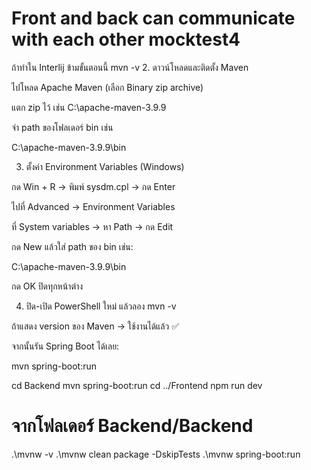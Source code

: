 # Front and back can communicate with each other mocktest4

ถ้าทำใน Interlij ข้ามขั้นตอนนี้
mvn -v
2. ดาวน์โหลดและติดตั้ง Maven

ไปโหลด Apache Maven
 (เลือก Binary zip archive)

แตก zip ไว้ เช่น C:\apache-maven-3.9.9

จำ path ของโฟลเดอร์ bin เช่น

C:\apache-maven-3.9.9\bin

3. ตั้งค่า Environment Variables (Windows)

กด Win + R → พิมพ์ sysdm.cpl → กด Enter

ไปที่ Advanced → Environment Variables

ที่ System variables → หา Path → กด Edit

กด New แล้วใส่ path ของ bin เช่น:

C:\apache-maven-3.9.9\bin


กด OK ปิดทุกหน้าต่าง

4. ปิด-เปิด PowerShell ใหม่ แล้วลอง
mvn -v


ถ้าแสดง version ของ Maven → ใช้งานได้แล้ว ✅

จากนั้นรัน Spring Boot ได้เลย:

mvn spring-boot:run




cd Backend
mvn spring-boot:run
cd ../Frontend 
npm run dev


# จากโฟลเดอร์ Backend/Backend
.\mvnw -v
.\mvnw clean package -DskipTests
.\mvnw spring-boot:run

